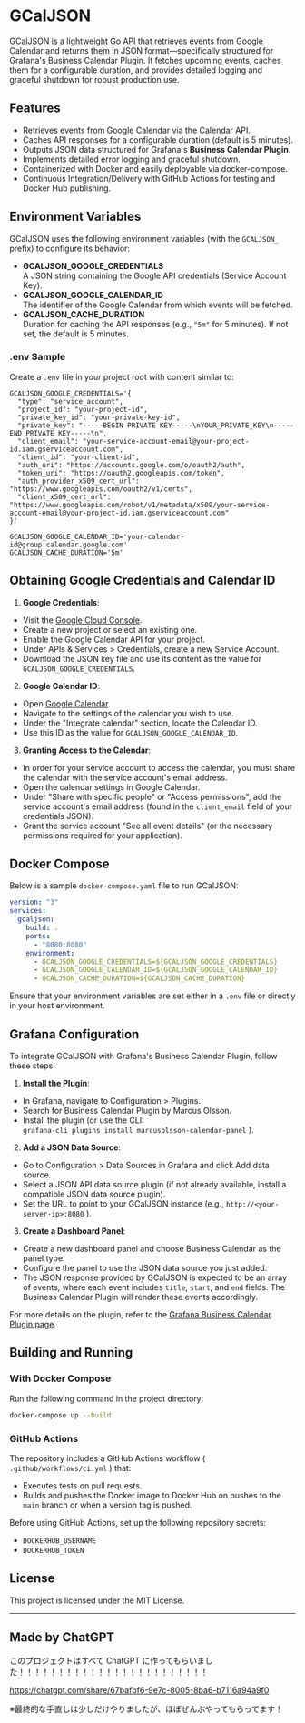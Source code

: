 # GCalJSON

GCalJSON is a lightweight Go API that retrieves events from Google Calendar and returns them in JSON format—specifically structured for Grafana's Business Calendar Plugin. It fetches upcoming events, caches them for a configurable duration, and provides detailed logging and graceful shutdown for robust production use.

## Features

- Retrieves events from Google Calendar via the Calendar API.
- Caches API responses for a configurable duration (default is 5 minutes).
- Outputs JSON data structured for Grafana's **Business Calendar Plugin**.
- Implements detailed error logging and graceful shutdown.
- Containerized with Docker and easily deployable via docker-compose.
- Continuous Integration/Delivery with GitHub Actions for testing and Docker Hub publishing.

## Environment Variables

GCalJSON uses the following environment variables (with the `GCALJSON_` prefix) to configure its behavior:

- **GCALJSON_GOOGLE_CREDENTIALS**  
  A JSON string containing the Google API credentials (Service Account Key).
- **GCALJSON_GOOGLE_CALENDAR_ID**  
  The identifier of the Google Calendar from which events will be fetched.
- **GCALJSON_CACHE_DURATION**  
  Duration for caching the API responses (e.g., `"5m"` for 5 minutes). If not set, the default is 5 minutes.

### .env Sample

Create a `.env` file in your project root with content similar to:

```dotenv
GCALJSON_GOOGLE_CREDENTIALS='{
  "type": "service_account",
  "project_id": "your-project-id",
  "private_key_id": "your-private-key-id",
  "private_key": "-----BEGIN PRIVATE KEY-----\nYOUR_PRIVATE_KEY\n-----END PRIVATE KEY-----\n",
  "client_email": "your-service-account-email@your-project-id.iam.gserviceaccount.com",
  "client_id": "your-client-id",
  "auth_uri": "https://accounts.google.com/o/oauth2/auth",
  "token_uri": "https://oauth2.googleapis.com/token",
  "auth_provider_x509_cert_url": "https://www.googleapis.com/oauth2/v1/certs",
  "client_x509_cert_url": "https://www.googleapis.com/robot/v1/metadata/x509/your-service-account-email@your-project-id.iam.gserviceaccount.com"
}'

GCALJSON_GOOGLE_CALENDAR_ID='your-calendar-id@group.calendar.google.com'
GCALJSON_CACHE_DURATION='5m'
```

## Obtaining Google Credentials and Calendar ID

1. **Google Credentials**:
  * Visit the [Google Cloud Console](https://console.cloud.google.com/).
  * Create a new project or select an existing one.
  * Enable the Google Calendar API for your project.
  * Under APIs & Services > Credentials, create a new Service Account.
  * Download the JSON key file and use its content as the value for `GCALJSON_GOOGLE_CREDENTIALS`.
2. **Google Calendar ID**:
  * Open [Google Calendar](https://calendar.google.com/).
  * Navigate to the settings of the calendar you wish to use.
  * Under the "Integrate calendar" section, locate the Calendar ID.
  * Use this ID as the value for `GCALJSON_GOOGLE_CALENDAR_ID`.
3. **Granting Access to the Calendar**:
  * In order for your service account to access the calendar, you must share the calendar with the service account's email address.
  * Open the calendar settings in Google Calendar.
  * Under "Share with specific people" or "Access permissions", add the service account's email address (found in the `client_email` field of your credentials JSON).
  * Grant the service account "See all event details" (or the necessary permissions required for your application).

## Docker Compose
Below is a sample `docker-compose.yaml` file to run GCalJSON:

```yaml
version: "3"
services:
  gcaljson:
    build: .
    ports:
      - "8080:8080"
    environment:
      - GCALJSON_GOOGLE_CREDENTIALS=${GCALJSON_GOOGLE_CREDENTIALS}
      - GCALJSON_GOOGLE_CALENDAR_ID=${GCALJSON_GOOGLE_CALENDAR_ID}
      - GCALJSON_CACHE_DURATION=${GCALJSON_CACHE_DURATION}
```

Ensure that your environment variables are set either in a `.env` file or directly in your host environment.

## Grafana Configuration
To integrate GCalJSON with Grafana's Business Calendar Plugin, follow these steps:

1. **Install the Plugin**:
  * In Grafana, navigate to Configuration > Plugins.
  * Search for Business Calendar Plugin by Marcus Olsson.
  * Install the plugin (or use the CLI:  
`grafana-cli plugins install marcusolsson-calendar-panel` ).
2. **Add a JSON Data Source**:
  * Go to Configuration > Data Sources in Grafana and click Add data source.
  * Select a JSON API data source plugin (if not already available, install a compatible JSON data source plugin).
  * Set the URL to point to your GCalJSON instance (e.g., `http://<your-server-ip>:8080` ).
3. **Create a Dashboard Panel**:
  * Create a new dashboard panel and choose Business Calendar as the panel type.
  * Configure the panel to use the JSON data source you just added.
  * The JSON response provided by GCalJSON is expected to be an array of events, where each event includes `title`, `start`, and `end` fields. The Business Calendar Plugin will render these events accordingly.

For more details on the plugin, refer to the [Grafana Business Calendar Plugin page](https://grafana.com/grafana/plugins/marcusolsson-calendar-panel/).

## Building and Running
### With Docker Compose
Run the following command in the project directory:

```bash
docker-compose up --build
```

### GitHub Actions
The repository includes a GitHub Actions workflow ( `.github/workflows/ci.yml` ) that:

* Executes tests on pull requests.
* Builds and pushes the Docker image to Docker Hub on pushes to the `main` branch or when a version tag is pushed.

Before using GitHub Actions, set up the following repository secrets:

* `DOCKERHUB_USERNAME`
* `DOCKERHUB_TOKEN`

## License
This project is licensed under the MIT License.



---

## Made by ChatGPT

このプロジェクトはすべて ChatGPT に作ってもらいました！！！！！！！！！！！！！！！！！！！！！！！！

https://chatgpt.com/share/67bafbf6-9e7c-8005-8ba6-b7116a94a9f0

※最終的な手直しは少しだけやりましたが、ほぼぜんぶやってもらってます！
